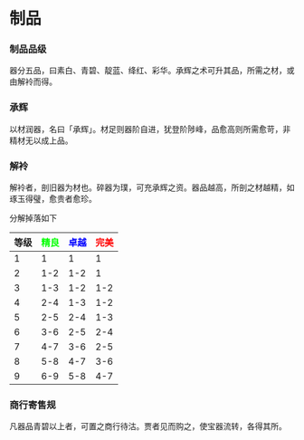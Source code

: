 # 制品

### 制品品级

器分五品，曰素白、青碧、靛蓝、绛红、彩华。承辉之术可升其品，所需之材，或由解袊而得。

### 承辉

以材润器，名曰「承辉」。材足则器阶自进，犹登阶陟峰，品愈高则所需愈苛，非精材无以成上品。

### 解袊

解袊者，剖旧器为材也。碎器为璞，可充承辉之资。器品越高，所剖之材越精，如琢玉得璧，愈贵者愈珍。

分解掉落如下

| 等级  | <font color="#00ff00">精良</font> | <font color="#0000ff">卓越</font> | <font color="#ff0000">完美</font> |
| --- | ------------------------------- | ------------------------------- | ------------------------------- |
| 1   | 1                               | 1                               | 1                               |
| 2   | 1-2                             | 1-2                             | 1                               |
| 3   | 1-3                             | 1-2                             | 1-2                             |
| 4   | 2-4                             | 1-3                             | 1-2                             |
| 5   | 2-5                             | 2-4                             | 1-3                             |
| 6   | 3-6                             | 2-5                             | 2-4                             |
| 7   | 4-7                             | 3-6                             | 2-5                             |
| 8   | 5-8                             | 4-7                             | 3-6                             |
| 9   | 6-9                             | 5-8                             | 4-7                             |


### 商行寄售规

凡器品青碧以上者，可置之商行待沽。贾者见而购之，使宝器流转，各得其所。
